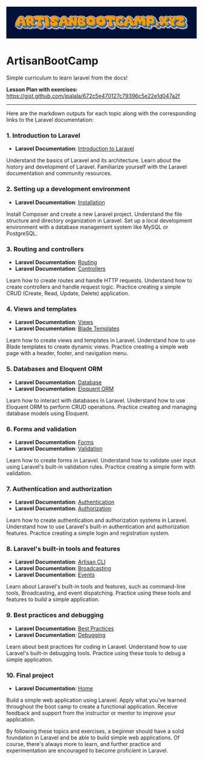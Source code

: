 ![ArtisanBootcamp](Artisanbootcamp-xyz-3-17-2024.png)

# ArtisanBootCamp

Simple curriculum to learn laravel from the docs!

**Lesson Plan with exercises:** https://gist.github.com/jpalala/672c5e470127c79396c5e22e1d047a2f
___

Here are the markdown outputs for each topic along with the corresponding links to the Laravel documentation:

### 1. Introduction to Laravel

- **Laravel Documentation**: [Introduction to Laravel](https://laravel.com/docs/introduction)
  
Understand the basics of Laravel and its architecture. Learn about the history and development of Laravel. Familiarize yourself with the Laravel documentation and community resources.

### 2. Setting up a development environment

- **Laravel Documentation**: [Installation](https://laravel.com/docs/installation)
  
Install Composer and create a new Laravel project. Understand the file structure and directory organization in Laravel. Set up a local development environment with a database management system like MySQL or PostgreSQL.

### 3. Routing and controllers

- **Laravel Documentation**: [Routing](https://laravel.com/docs/routing)
- **Laravel Documentation**: [Controllers](https://laravel.com/docs/controllers)
  
Learn how to create routes and handle HTTP requests. Understand how to create controllers and handle request logic. Practice creating a simple CRUD (Create, Read, Update, Delete) application.

### 4. Views and templates

- **Laravel Documentation**: [Views](https://laravel.com/docs/views)
- **Laravel Documentation**: [Blade Templates](https://laravel.com/docs/blade)
  
Learn how to create views and templates in Laravel. Understand how to use Blade templates to create dynamic views. Practice creating a simple web page with a header, footer, and navigation menu.

### 5. Databases and Eloquent ORM

- **Laravel Documentation**: [Database](https://laravel.com/docs/database)
- **Laravel Documentation**: [Eloquent ORM](https://laravel.com/docs/eloquent)
  
Learn how to interact with databases in Laravel. Understand how to use Eloquent ORM to perform CRUD operations. Practice creating and managing database models using Eloquent.

### 6. Forms and validation

- **Laravel Documentation**: [Forms](https://laravel.com/docs/validation)
- **Laravel Documentation**: [Validation](https://laravel.com/docs/validation)
  
Learn how to create forms in Laravel. Understand how to validate user input using Laravel's built-in validation rules. Practice creating a simple form with validation.

### 7. Authentication and authorization

- **Laravel Documentation**: [Authentication](https://laravel.com/docs/authentication)
- **Laravel Documentation**: [Authorization](https://laravel.com/docs/authorization)
  
Learn how to create authentication and authorization systems in Laravel. Understand how to use Laravel's built-in authentication and authorization features. Practice creating a simple login and registration system.

### 8. Laravel's built-in tools and features

- **Laravel Documentation**: [Artisan CLI](https://laravel.com/docs/artisan)
- **Laravel Documentation**: [Broadcasting](https://laravel.com/docs/broadcasting)
- **Laravel Documentation**: [Events](https://laravel.com/docs/events)
  
Learn about Laravel's built-in tools and features, such as command-line tools, Broadcasting, and event dispatching. Practice using these tools and features to build a simple application.

### 9. Best practices and debugging

- **Laravel Documentation**: [Best Practices](https://laravel.com/docs/best-practices)
- **Laravel Documentation**: [Debugging](https://laravel.com/docs/debugging)
  
Learn about best practices for coding in Laravel. Understand how to use Laravel's built-in debugging tools. Practice using these tools to debug a simple application.

### 10. Final project

- **Laravel Documentation**: [Home](https://laravel.com/)
  
Build a simple web application using Laravel. Apply what you've learned throughout the boot camp to create a functional application. Receive feedback and support from the instructor or mentor to improve your application.

By following these topics and exercises, a beginner should have a solid foundation in Laravel and be able to build simple web applications. Of course, there's always more to learn, and further practice and experimentation are encouraged to become proficient in Laravel.

